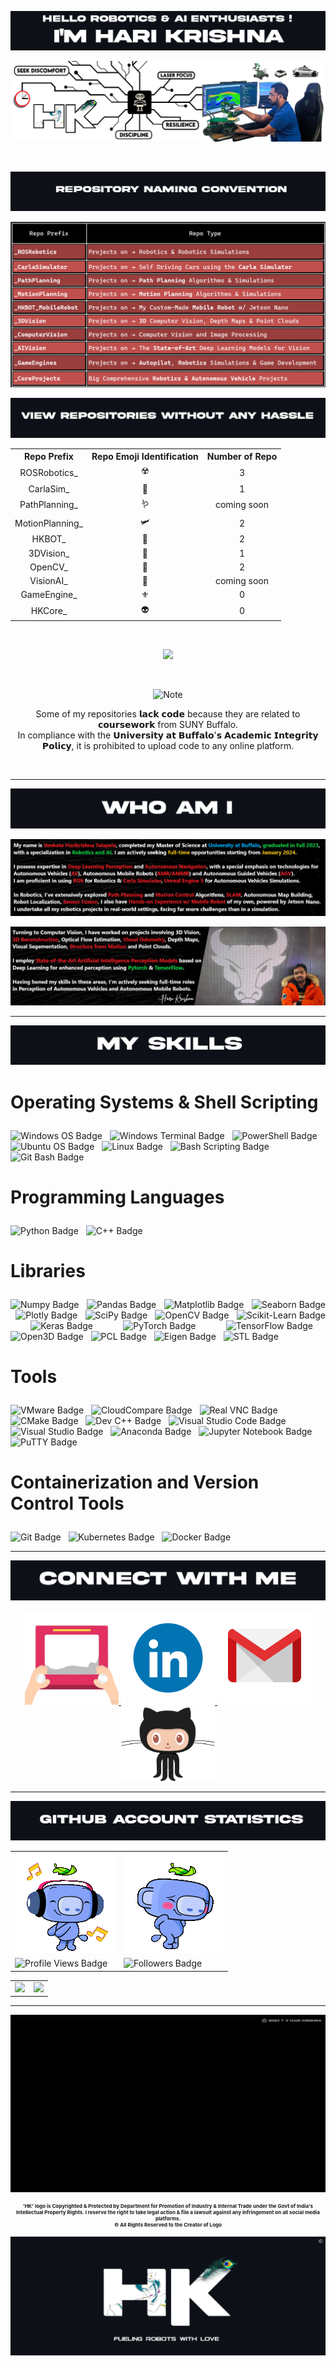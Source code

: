 

![Alt text for your image](git_title_1.png)

![Alt text for your image](git_cover_photo.png)

<br>

![Alt text for your image](git_title_4.png)

![Alt text for your image](git_repo_naming_table_v1.png)

![Alt text for your image](git_title_9.png)


<!-- Hazzle Free Repo Table -->
<!-- Hazzle Free Repo Table -->
<!-- Hazzle Free Repo Table -->


<p align="center">
  <table align="center">
    <tr>
      <th>Repo Prefix</th>
      <th align="center">Repo Emoji Identification</th>
      <th align="center">Number of Repo</th>
    </tr>
    <tr>
      <td align="center">ROSRobotics_</td>
      <td align="center">☢️</td>
      <td align="center">3</td>
    </tr>
    <tr>
      <td align="center">CarlaSim_</td>
      <td align="center">🚗</td>
      <td align="center">1</td>
    </tr>
    <tr>
      <td align="center">PathPlanning_</td>
      <td align="center">🪱</td>
      <td align="center"> coming soon </td>
    </tr>
    <tr>
      <td align="center">MotionPlanning_</td>
      <td align="center">🛩</td>
      <td align="center">2</td>
    </tr>
    <tr>
      <td align="center">HKBOT_</td>
      <td align="center">🤖</td>
      <td align="center">2</td>
    </tr>
    <tr>
      <td align="center">3DVision_</td>
      <td align="center">🗾</td>
      <td align="center">1</td>
    </tr>
    <tr>
      <td align="center">OpenCV_</td>
      <td align="center">👀</td>
      <td align="center">2</td>
    </tr>
    <tr>
      <td align="center">VisionAI_</td>
      <td align="center">🧠</td>
      <td align="center"> coming soon </td>
    </tr>
    <tr>
      <td align="center">GameEngine_</td>
      <td align="center">⚜️</td>
      <td align="center">0</td>
    </tr>
    <tr>
      <td align="center">HKCore_</td>
      <td align="center">👽</td>
      <td align="center">0</td>
    </tr>
  </table>
</p>

<!-- Hazzle Free Repo Table -->
<!-- Hazzle Free Repo Table -->
<!-- Hazzle Free Repo Table -->

<br>

<p align="center">
  <img src="https://img.shields.io/badge/Total%20Repositories-12-blue?style=flat-square&logo=github" style="width: 24%; height: auto;" />
</p>

<br>

<p align="center">
  <img src="https://img.shields.io/badge/⚠️ NOTE⚠️ -important" alt="Note" />
</p>

<p align="center">
  Some of my repositories 𝗹𝗮𝗰𝗸 𝗰𝗼𝗱𝗲 because they are related to 𝗰𝗼𝘂𝗿𝘀𝗲𝘄𝗼𝗿𝗸 from SUNY Buffalo. <br>
  In compliance with the 𝗨𝗻𝗶𝘃𝗲𝗿𝘀𝗶𝘁𝘆 𝗮𝘁 𝗕𝘂𝗳𝗳𝗮𝗹𝗼'𝘀 𝗔𝗰𝗮𝗱𝗲𝗺𝗶𝗰 𝗜𝗻𝘁𝗲𝗴𝗿𝗶𝘁𝘆 𝗣𝗼𝗹𝗶𝗰𝘆, it is prohibited to upload code to any online platform.
</p>

<br>

---

![Alt text for your image](git_title_5.png)

![Alt text for your image](main_1.png)

![Alt text for your image](main_2.png)

--- 

![Alt text for your image](git_title_6.png)

<h3 style="font-size: 28px;">
  <strong>Operating Systems & Shell Scripting</strong> <i class="fas fa-terminal" style="font-size: 24px;"></i>
</h3>

<p>
<img src="https://img.shields.io/badge/Windows-0078D6?style=for-the-badge&logo=windows&logoColor=white" alt="Windows OS Badge" style="height:32px;" />
&nbsp;
<img src="https://img.shields.io/badge/Windows%20Terminal-%23000000.svg?style=for-the-badge&logo=windows-terminal&logoColor=white" alt="Windows Terminal Badge" style="height:32px;" />
&nbsp;
<img src="https://img.shields.io/badge/PowerShell-%235391FE.svg?style=for-the-badge&logo=powershell&logoColor=white" alt="PowerShell Badge" style="height:32px;" />
&nbsp;
<img src="https://img.shields.io/badge/Ubuntu-E95420?style=for-the-badge&logo=ubuntu&logoColor=white" alt="Ubuntu OS Badge" style="height:32px;" />
&nbsp;
<img src="https://img.shields.io/badge/Linux-FCC624?style=for-the-badge&logo=linux&logoColor=black" alt="Linux Badge" style="height:32px;" />
&nbsp;
<img src="https://img.shields.io/badge/Bash_Scripting-%234EAA25.svg?style=for-the-badge&logo=gnu-bash&logoColor=white" alt="Bash Scripting Badge" style="height:32px;" />
&nbsp;
<img src="https://img.shields.io/badge/Git_Bash-4EAA25?style=for-the-badge&logo=gnubash&logoColor=white" alt="Git Bash Badge" style="height:32px;" />
</p>

<!-- ======= PROGRAMMING LANGUAGES ======== -->
<h3 style="font-size: 28px;">
  <strong>Programming Languages</strong> <i class="fas fa-code" style="font-size: 24px;"></i>
</h3>
<p>
<img src="https://img.shields.io/badge/python-3670A0?style=for-the-badge&logo=python&logoColor=ffdd54" alt="Python Badge" style="height:32px;" />
&nbsp;
<img src="https://img.shields.io/badge/C++-00599C?style=for-the-badge&logo=cplusplus&logoColor=white" alt="C++ Badge" style="height:32px;" />
</p>

<!-- ======= LIBRARY ======== -->
<h3 style="font-size: 28px;">
  <strong>Libraries</strong> <i class="fas fa-book" style="font-size: 24px;"></i>
</h3>
<p style="text-align: justify;">
<img src="https://img.shields.io/badge/Numpy-013243?style=for-the-badge&logo=numpy&logoColor=white" alt="Numpy Badge" />
&nbsp;
<img src="https://img.shields.io/badge/Pandas-150458?style=for-the-badge&logo=pandas&logoColor=white" alt="Pandas Badge" />
&nbsp;
<img src="https://img.shields.io/badge/Matplotlib-8B0000?style=for-the-badge&logo=python&logoColor=white" alt="Matplotlib Badge" />
&nbsp;
<img src="https://img.shields.io/badge/Seaborn-2E8B57?style=for-the-badge&logo=python&logoColor=white" alt="Seaborn Badge" />
&nbsp;
<img src="https://img.shields.io/badge/Plotly-3F4F75?style=for-the-badge&logo=plotly&logoColor=white" alt="Plotly Badge" />
&nbsp;
<img src="https://img.shields.io/badge/SciPy-FFD700?style=for-the-badge&logo=scipy&logoColor=white" alt="SciPy Badge" />
&nbsp;
<img src="https://img.shields.io/badge/OpenCV-5C3EE8?style=for-the-badge&logo=opencv&logoColor=white" alt="OpenCV Badge" />
&nbsp;
<img src="https://img.shields.io/badge/ScikitLearn-F7931E?style=for-the-badge&logo=scikit-learn&logoColor=white" alt="Scikit-Learn Badge" />
&nbsp;
<img src="https://img.shields.io/badge/Keras-D00000?style=for-the-badge&logo=keras&logoColor=white" alt="Keras Badge" />
&nbsp;
<img src="https://img.shields.io/badge/PyTorch-EE4C2C?style=for-the-badge&logo=pytorch&logoColor=white" alt="PyTorch Badge" />
&nbsp;
<img src="https://img.shields.io/badge/TensorFlow-FF6F00?style=for-the-badge&logo=tensorflow&logoColor=white" alt="TensorFlow Badge" />
&nbsp;
<img src="https://img.shields.io/badge/Open3D-1E90FF?style=for-the-badge&logo=python&logoColor=white" alt="Open3D Badge" />
&nbsp;
<img src="https://img.shields.io/badge/PCL-228B22?style=for-the-badge&logo=cplusplus&logoColor=white" alt="PCL Badge" />
&nbsp;
<img src="https://img.shields.io/badge/Eigen-FF1493?style=for-the-badge&logo=cplusplus&logoColor=white" alt="Eigen Badge" />
&nbsp;
<img src="https://img.shields.io/badge/STL-00599C?style=for-the-badge&logo=cplusplus&logoColor=white" alt="STL Badge" />
</p>

<!-- ======= TOOLS ======== -->
<h3 style="font-size: 28px;">
  <strong>Tools</strong> <i class="fas fa-tools" style="font-size: 24px;"></i>
</h3>
<p>
<img src="https://img.shields.io/badge/VMware-607078?style=for-the-badge&logo=vmware&logoColor=white" alt="VMware Badge" style="height:32px;" />
&nbsp;
<img src="https://img.shields.io/badge/CloudCompare-3D3D3D?style=for-the-badge&logo=cplusplus&logoColor=white" alt="CloudCompare Badge" style="height:32px;" /> <!-- C++ logo for CloudCompare -->
&nbsp;
<img src="https://img.shields.io/badge/RealVNC-000000?style=for-the-badge&logo=computer&logoColor=white" alt="Real VNC Badge" style="height:32px;" /> <!-- Generic computer icon for RealVNC -->
&nbsp;
<img src="https://img.shields.io/badge/CMake-064F8C?style=for-the-badge&logo=cmake&logoColor=white" alt="CMake Badge" style="height:32px;" />
&nbsp;
<img src="https://img.shields.io/badge/DevC++-5C2D91?style=for-the-badge&logo=cplusplus&logoColor=white" alt="Dev C++ Badge" style="height:32px;" />
&nbsp;
<img src="https://img.shields.io/badge/VisualStudioCode-007ACC?style=for-the-badge&logo=visualstudiocode&logoColor=white" alt="Visual Studio Code Badge" style="height:32px;" />
&nbsp;
<img src="https://img.shields.io/badge/VisualStudio-5C2D91?style=for-the-badge&logo=visualstudio&logoColor=white" alt="Visual Studio Badge" style="height:32px;" />
&nbsp;
<img src="https://img.shields.io/badge/Anaconda-44A833?style=for-the-badge&logo=anaconda&logoColor=white" alt="Anaconda Badge" style="height:32px;" />
&nbsp;
<img src="https://img.shields.io/badge/Jupyter-F37626?style=for-the-badge&logo=jupyter&logoColor=white" alt="Jupyter Notebook Badge" style="height:32px;" />
&nbsp;
<img src="https://img.shields.io/badge/PuTTY-019733?style=for-the-badge&logo=terminal&logoColor=white" alt="PuTTY Badge" style="height:32px;" /> <!-- Terminal icon for PuTTY -->
</p>

<!-- ======= CONTAINERIZATION & VERSION CONTROL TOOLS ======= -->
<h3 style="font-size: 28px;">
  <strong>Containerization and Version Control Tools</strong> <i class="fab fa-docker" style="font-size: 24px;"></i> <i class="fas fa-code-branch" style="font-size: 24px;"></i>
</h3>
<p>
<img src="https://img.shields.io/badge/Git-F05032?style=for-the-badge&logo=git&logoColor=white" alt="Git Badge" style="height:32px;" />
&nbsp;
<img src="https://img.shields.io/badge/Kubernetes-326CE5?style=for-the-badge&logo=kubernetes&logoColor=white" alt="Kubernetes Badge" style="height:32px;" />
&nbsp;
<img src="https://img.shields.io/badge/Docker-2496ED?style=for-the-badge&logo=docker&logoColor=white" alt="Docker Badge" style="height:32px;" />
</p>

--- 

<!-- Title 7 -->
<!-- Title 7 -->
<p align="center">
    <img src="git_title_7.png" alt="Title Image">
</p>

<p align="center">
    <a href="https://www.acsu.buffalo.edu/~talapala/"> <!-- Title 7 -->
        <img src="git_website_animation.gif" alt="Website" width="150"> 
    </a>
    <a href="https://www.linkedin.com/in/talapala/">
        <img src="git_linkedin_animation.gif" alt="LinkedIn" width="150">
    </a>
    <a href="mailto:tvharikrishna7744@gmail.com?subject=Hello%20from%20GitHub&body=Hi,%20I%20found%20your%20GitHub%20profile%20and%20wanted%20to%20reach%20out.">
        <img src="git_gmail_animation.gif" alt="Gmail" width="150">
    </a>
    <a href="https://github.com/tvharikrishna">
        <img src="git_github_animation.gif" alt="GitHub" width="150">
    </a>
</p>


<!-- Profile Views and Followers -->
<!-- Discord Animation GIF -->

---

<p align="center">
    <img src="git_title_8.png" alt="Title Image">
</p>

<div align="center">
    
<table>
  <tr>
    <td><img src="git_status_profile_views.gif" alt="Profile Views GIF"/></td>
    <td><img src="git_status_followers.gif" alt="Followers GIF"/></td>
  </tr>
  <tr>
    <td><img src="https://komarev.com/ghpvc/?username=tvharikrishna&style=for-the-badge" alt="Profile Views Badge"/></td>
    <td><img src="https://img.shields.io/github/followers/tvharikrishna?logo=github&style=for-the-badge" alt="Followers Badge"/></td>
  </tr>
</table>

</div>

<table align="center">
  <tr>
    <!-- Github Statistics Widget -->
    <td><img src="https://github-readme-stats.vercel.app/api?username=tvharikrishna&show_icons=true&theme=radical" /></td>
    <!-- Github Top Language Used Widget -->
    <td><img src="https://github-readme-stats.vercel.app/api/top-langs/?username=tvharikrishna&layout=compact&theme=radical" /></td>
  </tr>
</table>

--- 

<p align="center">
  <img src="HK_Intro_GIF.gif" alt="Alt text for your image">
</p>

<div align="center">
    <p style="font-size: 8px; margin: 0; padding: 0;"><b>'HK' logo is Copyrighted & Protected by Department for Promotion of Industry & Internal Trade under the Govt of India's Intellectual Property Rights. I reserve the right to take legal action & file a lawsuit against any infringement on all social media platforms.</b></p>
    <p style="font-size: 8px; margin: 0; padding: 0;"><b> © All Rights Reserved to the Creator of Logo </b></p>

</div>
<div align="center">
</div>

![Alt text for your image](HK_LOGO_END.png)






